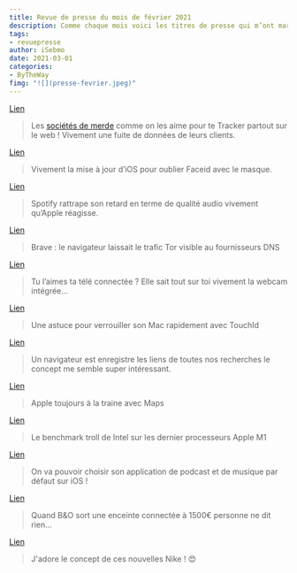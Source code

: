 ```yaml
---
title: Revue de presse du mois de février 2021
description: Comme chaque mois voici les titres de presse qui m’ont marqué. 
tags: 
- revuepresse
author: iSebmo
date: 2021-03-01
categories: 
- ByTheWay
fimg: "![](presse-fevrier.jpeg)"
--- 
```


[Lien](https://eltoro.com/ad-tech/ "Logiciel de tracking")

> Les [sociétés de merde](https://eltoro.com/ad-tech/) comme on les aime pour te Tracker partout sur le web ! Vivement une fuite de données de leurs clients.

[Lien](https://www.google.fr/amp/s/9to5mac.com/2021/02/01/unlock-iphone-face-id-mask-apple-watch/amp/)

> Vivement la mise à jour d’iOS pour oublier Faceid avec le masque. 

[Lien](https://www.macstories.net/linked/spotify-announces-it-will-offer-a-new-cd-quality-lossless-streaming-music-tier-later-this-year/)

> Spotify rattrape son retard en terme de qualité audio vivement qu’Apple réagisse.

[Lien](https://www.youtube.com/watch?v=yBb_g_xBen0)

> Brave : le navigateur laissait le trafic Tor visible au fournisseurs DNS

[Lien](https://www.washingtonpost.com/technology/2019/09/18/you-watch-tv-your-tv-watches-back/)

> Tu l’aimes ta télé connectée ? Elle sait tout sur toi vivement la webcam intégrée…

[Lien](https://blog.gete.net/2021/02/18/verrouiller-le-mac-avec-touch-id/)

> Une astuce pour verrouiller son Mac rapidement avec TouchId

[Lien](https://www.developpez.com/actu/312305/L-entrepreneur-francais-Dominique-Leca-recolte-9-5-millions-de-dollars-pour-sa-startup-Beam-qui-ambitionne-de-developper-un-navigateur-web-proposant-une-experience-cognitive-plus-aboutie/)

> Un navigateur est enregistre les liens de toutes nos recherches le concept me semble super intéressant.

[Lien](https://www.theverge.com/2021/2/9/22275558/apple-maps-beta-accident-speed-trap-reporting)

> Apple toujours à la traine avec Maps

[Lien](https://www.theverge.com/2021/2/8/22272041/intel-apple-macbook-m1-performance-benchmarks-processors)

> Le benchmark troll de Intel sur les dernier processeurs Apple M1

[Lien](https://www.theverge.com/2021/2/8/22272460/apple-ios-14-5-default-music-streaming-service-siri-spotify)

> On va pouvoir choisir son application de podcast et de musique par défaut sur iOS !

[Lien](https://www.theverge.com/2021/2/4/22264409/bang-and-olufsen-beosound-level-modular-streaming-smart-speaker-bluetooth-airplay)

> Quand B&O sort une enceinte connectée à 1500€ personne ne dit rien…


[Lien](https://www.theverge.com/tldr/2021/2/1/22260179/nike-go-flyease-shoes-hands-free-pricing-release-day)

> J'adore le concept de ces nouvelles Nike ! 😍